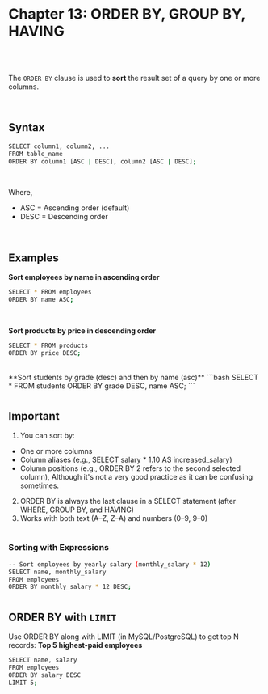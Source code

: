 #
# Chapter 13: ORDER BY, GROUP BY, HAVING

<br>
<br>

The `ORDER BY` clause is used to **sort** the result set of a query by one or more columns.

<br>

## Syntax
```bash
SELECT column1, column2, ...
FROM table_name
ORDER BY column1 [ASC | DESC], column2 [ASC | DESC];
```
<br>

Where,
- ASC = Ascending order (default)
- DESC = Descending order

<br>

## Examples
**Sort employees by name in ascending order**
```bash
SELECT * FROM employees
ORDER BY name ASC;
```
<br>

**Sort products by price in descending order**
```bash
SELECT * FROM products
ORDER BY price DESC;
```
<br>
**Sort students by grade (desc) and then by name (asc)**
```bash
SELECT * FROM students
ORDER BY grade DESC, name ASC;
```

#

## Important
1. You can sort by:
  - One or more columns
  - Column aliases (e.g., SELECT salary * 1.10 AS increased_salary)
  - Column positions (e.g., ORDER BY 2 refers to the second selected column), Although it's not a very good practice as it can be confusing sometimes.
2. ORDER BY is always the last clause in a SELECT statement (after WHERE, GROUP BY, and HAVING)
3. Works with both text (A–Z, Z–A) and numbers (0–9, 9–0)

#

### Sorting with Expressions
```bash
-- Sort employees by yearly salary (monthly_salary * 12)
SELECT name, monthly_salary
FROM employees
ORDER BY monthly_salary * 12 DESC;
```
#

## ORDER BY with `LIMIT`
Use ORDER BY along with LIMIT (in MySQL/PostgreSQL) to get top N records:
**Top 5 highest-paid employees**
```bash
SELECT name, salary
FROM employees
ORDER BY salary DESC
LIMIT 5;
```





